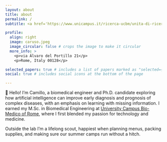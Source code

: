 ```yaml
---
layout: about
title: about
permalink: /
subtitle: <a href='https://www.unicampus.it/ricerca-ucbm/unita-di-ricerca/unita-di-ricerca-ingegneria/sistemi-di-elaborazione-bioinformatica/'>Research Unit of Artificial Intelligence & Computer Systems</a>. University Campus Bio-Medico of Rome, Rome, Italy

profile:
  align: right
  image: caruso.jpeg
  image_circular: false # crops the image to make it circular
  more_info: >
    <p>via Álvaro del Portillo 21</p>
    <p>Rome, Italy 00128</p>

selected_papers: true # includes a list of papers marked as "selected={true}"
social: true # includes social icons at the bottom of the page

---
```


👋 Hello! I’m Camillo, a biomedical engineer and Ph.D. candidate exploring how artificial intelligence can improve early diagnosis and prognosis of complex diseases, with an emphasis on learning with missing information.
I earned my M.Sc. in Biomedical Engineering at [University Campus Bio-Medico of Rome](https://www.unicampus.it/en/), where I first blended my passion for technology and medicine. 

Outside the lab I’m a lifelong scout, happiest when planning menus, packing supplies, and making sure our summer camps run without a hitch.
